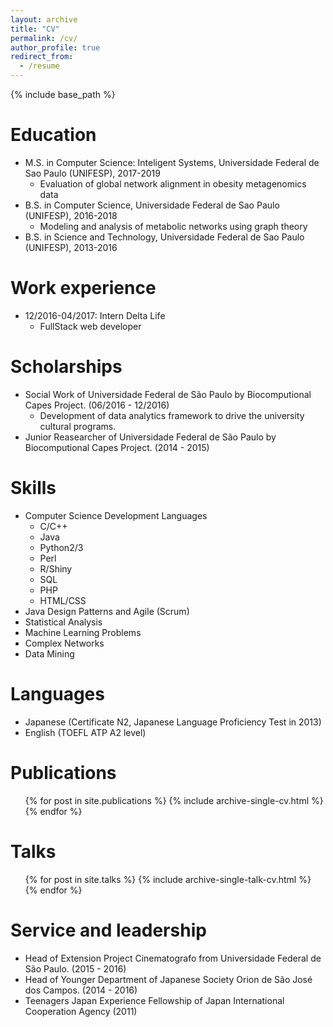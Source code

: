 ```yaml
---
layout: archive
title: "CV"
permalink: /cv/
author_profile: true
redirect_from:
  - /resume
---
```


{% include base_path %}

Education
======
* M.S. in Computer Science: Inteligent Systems, Universidade Federal de Sao Paulo (UNIFESP), 2017-2019
  *  Evaluation of global network alignment in obesity metagenomics data
* B.S. in Computer Science, Universidade Federal de Sao Paulo (UNIFESP), 2016-2018
  * Modeling and analysis of metabolic networks using graph theory
* B.S. in Science and Technology, Universidade Federal de Sao Paulo (UNIFESP), 2013-2016

Work experience
======
  * 12/2016-04/2017: Intern Delta Life
    * FullStack web developer

Scholarships
=======
* Social Work of Universidade Federal de São Paulo by Biocomputional
Capes Project. (06/2016 - 12/2016)
     * Development of data analytics framework to drive the university cultural programs.
* Junior Reasearcher of Universidade Federal de São Paulo by Biocomputional
Capes Project. (2014 - 2015)

Skills
======
* Computer Science Development Languages
  * C/C++
  * Java
  * Python2/3
  * Perl
  * R/Shiny
  * SQL
  * PHP
  * HTML/CSS
* Java Design Patterns and Agile (Scrum)
* Statistical Analysis
* Machine Learning Problems
* Complex Networks
* Data Mining

Languages
=======
* Japanese (Certificate N2, Japanese Language Proficiency Test in 2013)
* English (TOEFL ATP A2 level)

Publications
======
  <ul>{% for post in site.publications %}
    {% include archive-single-cv.html %}
  {% endfor %}</ul>

Talks
======
  <ul>{% for post in site.talks %}
    {% include archive-single-talk-cv.html %}
  {% endfor %}</ul>

Service and leadership
======
* Head of Extension Project Cinematografo from Universidade Federal de São Paulo. (2015 - 2016)
* Head of Younger Department of Japanese Society Orion de São José dos Campos. (2014 - 2016)
* Teenagers Japan Experience Fellowship of Japan International Cooperation Agency (2011)
